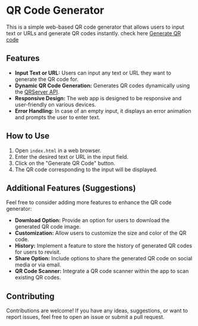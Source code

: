 # QR Code Generator

This is a simple web-based QR code generator that allows users to input text or URLs and generate QR codes instantly. check here 
[Generate QR code](https://codewarnab.github.io/Qr-code-generator/)

## Features

- **Input Text or URL:** Users can input any text or URL they want to generate the QR code for.
- **Dynamic QR Code Generation:** Generates QR codes dynamically using the [QRServer API](https://www.qrserver.com/).
- **Responsive Design:** The web app is designed to be responsive and user-friendly on various devices.
- **Error Handling:** In case of an empty input, it displays an error animation and prompts the user to enter text.

## How to Use

1. Open `index.html` in a web browser.
2. Enter the desired text or URL in the input field.
3. Click on the "Generate QR Code" button.
4. The QR code corresponding to the input will be displayed.

## Additional Features (Suggestions)

Feel free to consider adding more features to enhance the QR code generator:

- **Download Option:** Provide an option for users to download the generated QR code image.
- **Customization:** Allow users to customize the size and color of the QR code.
- **History:** Implement a feature to store the history of generated QR codes for users to revisit.
- **Share Option:** Include options to share the generated QR code on social media or via email.
- **QR Code Scanner:** Integrate a QR code scanner within the app to scan existing QR codes.

## Contributing

Contributions are welcome! If you have any ideas, suggestions, or want to report issues, feel free to open an issue or submit a pull request.
